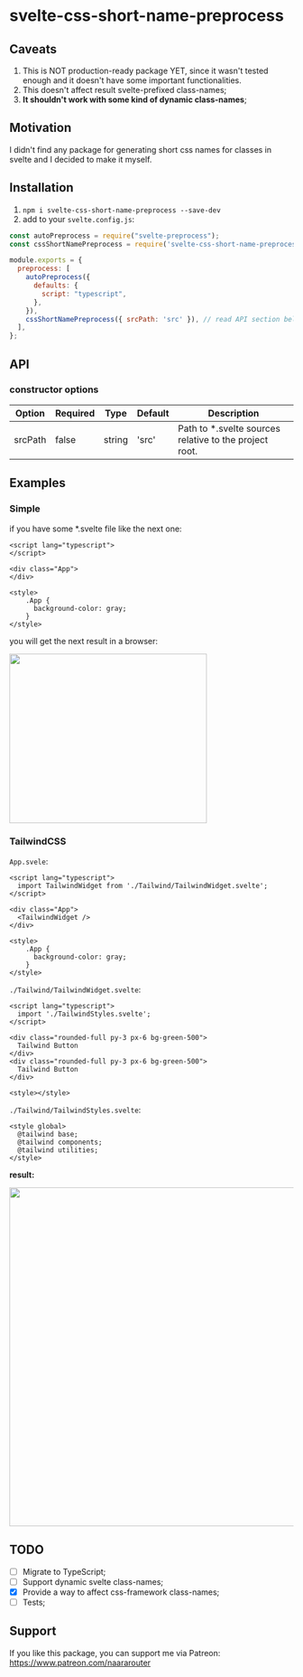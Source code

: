# svelte-css-short-name-preprocess

## Caveats
1. This is NOT production-ready package YET, since it wasn't tested enough and it doesn't have some important functionalities.
2. This doesn't affect result svelte-prefixed class-names;
3. **It shouldn't work with some kind of dynamic class-names**;

## Motivation
I didn't find any package for generating short css names for classes in svelte and I decided to make it myself. 

## Installation
1. `npm i svelte-css-short-name-preprocess --save-dev`
2. add to your `svelte.config.js`:
```javascript
const autoPreprocess = require("svelte-preprocess");
const cssShortNamePreprocess = require('svelte-css-short-name-preprocess');

module.exports = {
  preprocess: [
    autoPreprocess({
      defaults: {
        script: "typescript",
      },
    }),
    cssShortNamePreprocess({ srcPath: 'src' }), // read API section below to configure
  ],
};
```

## API

### constructor options
| Option  | Required | Type   | Default | Description                                            |
|---------|----------|--------|---------|--------------------------------------------------------|
| srcPath | false    | string | 'src'   | Path to *.svelte sources relative to the project root. |

## Examples

### Simple

if you have some *.svelte file like the next one:
```sveltehtml
<script lang="typescript">
</script>

<div class="App">
</div>

<style>
    .App {
      background-color: gray;
    }
</style>
```

you will get the next result in a browser: 

<img src="https://user-images.githubusercontent.com/20820069/121783320-92a97e80-cbb6-11eb-96ff-dfa5cfed0209.jpg" width="350" height="300">

### TailwindCSS

`App.svele`:
```sveltehtml
<script lang="typescript">
  import TailwindWidget from './Tailwind/TailwindWidget.svelte';
</script>

<div class="App">
  <TailwindWidget />
</div>

<style>
    .App {
      background-color: gray;
    }
</style>
```

`./Tailwind/TailwindWidget.svelte`:
```sveltehtml
<script lang="typescript">
  import './TailwindStyles.svelte';
</script>

<div class="rounded-full py-3 px-6 bg-green-500">
  Tailwind Button
</div>
<div class="rounded-full py-3 px-6 bg-green-500">
  Tailwind Button
</div>

<style></style>
```

`./Tailwind/TailwindStyles.svelte`:
```sveltehtml
<style global>
  @tailwind base;
  @tailwind components;
  @tailwind utilities;
</style>
```

**result:**

<img src="https://user-images.githubusercontent.com/20820069/121818344-4ed67800-cc8f-11eb-9922-d2cf099dd0f5.jpg" width="1000" height="600">

## TODO
- [ ] Migrate to TypeScript;
- [ ] Support dynamic svelte class-names;
- [X] Provide a way to affect css-framework class-names;
- [ ] Tests;

## Support

If you like this package, you can support me via Patreon: https://www.patreon.com/naararouter